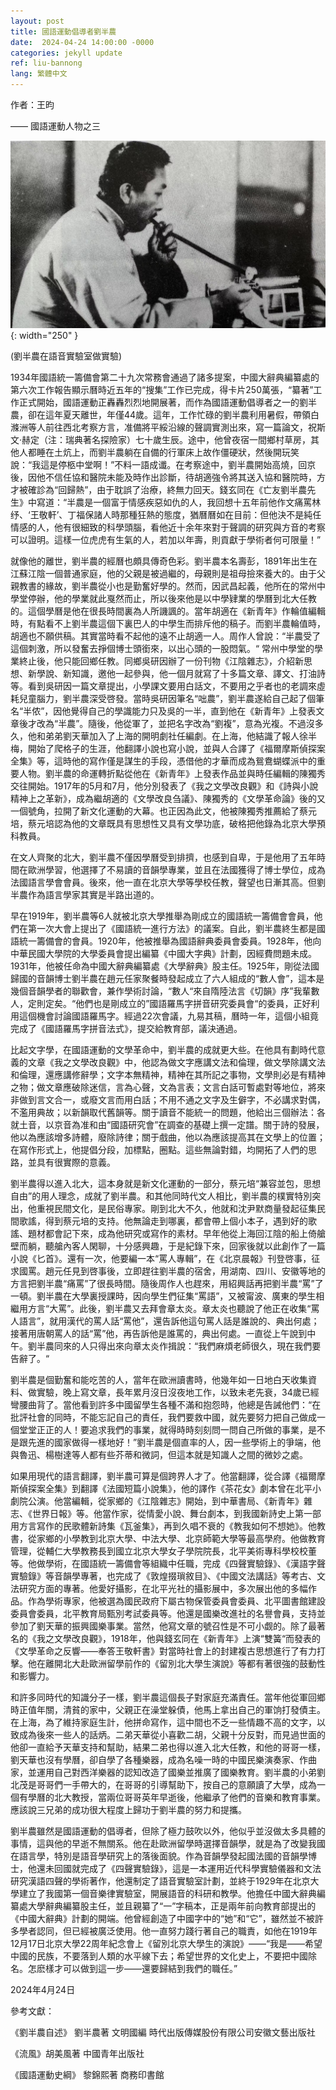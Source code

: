 ```yaml
---
layout: post
title: 國語運動倡導者劉半農
date:  2024-04-24 14:00:00 -0000
categories: jekyll update
ref: liu-bannong
lang: 繁體中文
---
```


作者：王昀

—— 國語運動人物之三

![image](/assets/imgs/liubannong.jpg "劉半農在語音實驗室做實驗"){: width="250" }

(劉半農在語音實驗室做實驗)

1934年國語統一籌備會第二十九次常務會通過了諸多提案，中國大辭典編纂處的第六次工作報告顯示曆時近五年的“搜集”工作已完成，得卡片250萬張，“纂著”工作正式開始，國語運動正轟轟烈烈地開展著，而作為國語運動倡導者之一的劉半農，卻在這年夏天離世，年僅44歲。這年，工作忙碌的劉半農利用暑假，帶領白滌洲等人前往西北考察方言，准備將平綏沿線的聲調實測出來，寫一篇論文，祝斯文·赫定（注：瑞典著名探險家）七十歲生辰。途中，他曾夜宿一間鄉村草房，其他人都睡在土炕上，而劉半農躺在自備的行軍床上故作僵硬狀，然後開玩笑說：“我這是停柩中堂啊！”不料一語成谶。在考察途中，劉半農開始高燒，回京後，因他不信任協和醫院未能及時作出診斷，待胡適強令將其送入協和醫院時，方才被確診為“回歸熱”，由于耽誤了治療，終無力回天。錢玄同在《亡友劉半農先生》中寫道：“半農是一個富于情感疾惡如仇的人，我回想十五年前他作文痛罵林纾、‘王敬軒’、丁福保諸人時那種狂熱的態度，猶曆曆如在目前：但他決不是純任情感的人，他有很細致的科學頭腦，看他近十余年來對于聲調的研究與方音的考察可以證明。這樣一位虎虎有生氣的人，若加以年壽，則貢獻于學術者何可限量！”

就像他的離世，劉半農的經曆也頗具傳奇色彩。劉半農本名壽彭，1891年出生在江蘇江陰一個普通家庭，他的父親是被過繼的，母親則是祖母撿來養大的。由于父親教書的緣故，劉半農從小也是勤奮好學的。然而，因武昌起義，他所在的常州中學堂停辦，他的學業就此戛然而止，所以後來他是以中學肄業的學曆到北大任教的。這個學曆是他在很長時間裏為人所譏諷的。當年胡適在《新青年》作輪值編輯時，有點看不上劉半農這個下裏巴人的中學生而排斥他的稿子。而劉半農輪值時，胡適也不願供稿。其實當時看不起他的遠不止胡適一人。周作人曾說：“半農受了這個刺激，所以發奮去掙個博士頭銜來，以出心頭的一股悶氣。“ 常州中學堂的學業終止後，他只能回鄉任教。同鄉吳研因辦了一份刊物《江陰雜志》，介紹新思想、新學說、新知識，邀他一起參與，他一個月就寫了十多篇文章、譯文、打油詩等。看到吳研因一篇文章提出，小學課文要用白話文，不要用之乎者也的老調來虛耗兒童腦力，劉半農深受啓發。當時吳研因筆名“咄農”，劉半農遂給自己起了個筆名“半侬”，因他覺得自己的學識能力只及吳的一半，直到他在《新青年》上發表文章後才改為“半農”。隨後，他從軍了，並把名字改為“劉複”，意為光複。不過沒多久，他和弟弟劉天華加入了上海的開明劇社任編劇。在上海，他結識了報人徐半梅，開始了爬格子的生涯，他翻譯小說也寫小說，並與人合譯了《福爾摩斯偵探案全集》等，這時他的寫作僅是謀生的手段，憑借他的才華而成為鴛鴦蝴蝶派中的重要人物。劉半農的命運轉折點從他在《新青年》上發表作品並與時任編輯的陳獨秀交往開始。1917年的5月和7月，他分別發表了《我之文學改良觀》和《詩與小說精神上之革新》，成為繼胡適的《文學改良刍議》、陳獨秀的《文學革命論》後的又一個號角，拉開了新文化運動的大幕。也正因為此文，他被陳獨秀推薦給了蔡元培，蔡元培認為他的文章既具有思想性又具有文學功底，破格把他錄為北京大學預科教員。

在文人齊聚的北大，劉半農不僅因學曆受到排擠，也感到自卑，于是他用了五年時間在歐洲學習，他選擇了不易讀的音韻學專業，並且在法國獲得了博士學位，成為法國語言學會會員。後來，他一直在北京大學等學校任教，聲望也日漸其高。但劉半農作為語言學家其實是半路出道的。

早在1919年，劉半農等6人就被北京大學推舉為剛成立的國語統一籌備會會員，他們在第一次大會上提出了《國語統一進行方法》的議案。自此，劉半農終生都是國語統一籌備會的會員。1920年，他被推舉為國語辭典委員會委員。1928年，他向中華民國大學院的大學委員會提出編纂《中國大字典》計劃，因經費問題未成。1931年，他被任命為中國大辭典編纂處《大學辭典》股主任。1925年，剛從法國歸國的音韻博士劉半農在趙元任家聚餐時發起成立了六人組成的“數人會”，這本是幾個音韻學者的聯歡會，兼作學術討論，“數人“來自隋陸法言《切韻》序”我輩數人，定則定矣。“他們也是剛成立的”國語羅馬字拼音研究委員會“的委員，正好利用這個機會討論國語羅馬字。經過22次會議，九易其稿，曆時一年，這個小組竟完成了《國語羅馬字拼音法式》，提交給教育部，議決通過。

比起文字學，在國語運動的文學革命中，劉半農的成就更大些。在他具有劃時代意義的文章《我之文學改良觀》中，他認為做文字應講文法和倫理，做文學除講文法和倫理，還應講修辭學；文字本無精神，精神在其所記之事物，文學則必是有精神之物；做文章應破除迷信，言為心聲，文為言表；文言白話可暫處對等地位，將來非做到言文合一，或廢文言而用白話；不用不通之文字及生僻字，不必講求對偶，不濫用典故；以新韻取代舊韻等。關于讀音不能統一的問題，他給出三個辦法：各就土音，以京音為准和由“國語研究會”在調查的基礎上撰一定譜。關于詩的發展，他以為應該增多詩體，廢除詩律；關于戲曲，他以為應該提高其在文學上的位置；在寫作形式上，他提倡分段，加標點，圈點。這些無論對錯，均開拓了人們的思路，並具有很實際的意義。

劉半農得以進入北大，這本身就是新文化運動的一部分，蔡元培“兼容並包，思想自由”的用人理念，成就了劉半農。和其他同時代文人相比，劉半農的樸實特別突出，他重視民間文化，是民俗專家。剛到北大不久，他就和沈尹默商量發起征集民間歌謠，得到蔡元培的支持。他無論走到哪裏，都會帶上個小本子，遇到好的歌謠、題材都會記下來，成為他研究或寫作的素材。早年他從上海回江陰的船上倚艙壁而躺，聽艙內客人閑聊，十分感興趣，于是紀錄下來，回家後就以此創作了一篇小說《匕首》。還有一次，他要編一本“罵人專輯”，在《北京晨報》刊登啓事，征求國罵。趙元任見到啓事後，立即趕往劉半農的宿舍，用湖南、四川、安徽等地的方言把劉半農“痛罵”了很長時間。隨後周作人也趕來，用紹興話再把劉半農“罵”了一頓。劉半農在大學裏授課時，因向學生們征集“罵語”，又被甯波、廣東的學生相繼用方言“大罵”。此後，劉半農又去拜會章太炎。章太炎也聽說了他正在收集“罵人語言”，就用漢代的罵人話“罵他”，還告訴他這句罵人話是誰說的、典出何處；接著用唐朝罵人的話“罵”他，再告訴他是誰罵的，典出何處。一直從上午說到中午。劉半農同來的人只得出來向章太炎作揖說：“我們麻煩老師很久，現在我們要告辭了。“

劉半農是個勤奮和能吃苦的人，當年在歐洲讀書時，他幾年如一日地白天收集資料、做實驗，晚上寫文章，長年累月沒日沒夜地工作，以致未老先衰，34歲已經彎腰曲背了。當他看到許多中國留學生各種不滿和抱怨時，他總是告誡他們：“在批評社會的同時，不能忘記自己的責任，我們要救中國，就先要努力把自己做成一個堂堂正正的人！要追求我們的事業，就得時時刻刻問一問自己所做的事業，是不是跟先進的國家做得一樣地好！”劉半農是個直率的人，因一些學術上的爭端，他與魯迅、楊樹達等人都有些芥蒂和微詞，但這本就是知識人之間的微妙之處。

如果用現代的語言翻譯，劉半農可算是個跨界人才了。他當翻譯，從合譯《福爾摩斯偵探案全集》到翻譯《法國短篇小說集》，他的譯作《茶花女》劇本曾在北平小劇院公演。他當編輯，從家鄉的《江陰雜志》開始，到中華書局、《新青年》雜志、《世界日報》等。他當作家，從情愛小說、舞台劇本，到我國新詩史上第一部用方言寫作的民歌體新詩集《瓦釜集》，再到久唱不衰的《教我如何不想她》。他教書，從家鄉的小學教到北京大學、中法大學、北京師範大學等最高學府。他做教育管理，從輔仁大學教務長到國立北京大學女子學院院長，北平美術專科學校校董等。他做學術，在國語統一籌備會等組織中任職，完成《四聲實驗錄》、《漢語字聲實驗錄》等音韻學專著，也完成了《敦煌掇瑣敘目》、《中國文法講話》等考古、文法研究方面的專著。他愛好攝影，在北平光社的攝影展中，多次展出他的多幅作品。作為學術專家，他被選為國民政府下屬古物保管委員會委員、北平圖書館建設委員會委員，北平教育局甄別考試委員等。他還是國樂改進社的名譽會員，支持並參加了劉天華的振興國樂事業。當然，他寫文章的號召性是不可小觑的。除了最著名的《我之文學改良觀》，1918年，他與錢玄同在《新青年》上演“雙簧“而發表的《文學革命之反響——奉答王敬軒書》對當時社會上的封建複古思想進行了有力打擊。他在離開北大赴歐洲留學前作的《留別北大學生演說》等都有著很強的鼓動性和影響力。

和許多同時代的知識分子一樣，劉半農這個長子對家庭充滿責任。當年他從軍回鄉時正值年關，清貧的家中，父親正在澡堂躲債，他馬上拿出自己的軍饷打發債主。在上海，為了維持家庭生計，他拼命寫作，這中間也不乏一些情趣不高的文字，以致成為後來一些人的話炳。二弟天華從小喜歡二胡，父親十分反對，而見過世面的他卻一直給予天華支持和幫助，結果二弟也得以進入北大任教，和他的哥哥一樣，劉天華也沒有學曆，卻自學了各種樂器，成為名噪一時的中國民樂演奏家、作曲家，並運用自己對西洋樂器的認知改造了國樂並推廣了國樂教育。劉半農的小弟劉北茂是哥哥們一手帶大的，在哥哥的引導幫助下，按自己的意願讀了大學，成為一個有學曆的北大教授，當兩位哥哥英年早逝後，他繼承了他們的音樂和教育事業。應該說三兄弟的成功很大程度上歸功于劉半農的努力和提攜。

劉半農雖然是國語運動的倡導者，但除了極力鼓吹以外，他似乎並沒做太多具體的事情，這與他的早逝不無關系。他在赴歐洲留學時選擇音韻學，就是為了改變我國在語言學，特別是語音學研究上的落後面貌。作為音韻學發起國法國的音韻學博士，他還未回國就完成了《四聲實驗錄》，這是一本運用近代科學實驗儀器和文法研究漢語四聲的學術著作，他還制定了語音實驗室計劃，並終于1929年在北京大學建立了我國第一個音樂律實驗室，開展語音的科研和教學。他擔任中國大辭典編纂處大學辭典編纂股主任，並且親纂了“一”字稿本，正是兩年前向教育部提出的《中國大辭典》計劃的開端。他曾經創造了中國字中的“她”和“它”，雖然並不被許多學者認同，但已經被廣泛使用。他一直努力踐行著自己的職責，如他在1919年12月17日北京大學22周年紀念會上《留別北京大學生的演說》——“我是——希望中國的民族，不要落到人類的水平線下去；希望世界的文化史上，不要把中國除名。怎麽樣才可以做到這一步——還要歸結到我們的職任。”


2024年4月24日

參考文獻：

《劉半農自述》 劉半農著 文明國編 時代出版傳媒股份有限公司安徽文藝出版社

《流風》胡美風著 中國青年出版社

《國語運動史綱》 黎錦熙著 商務印書館

